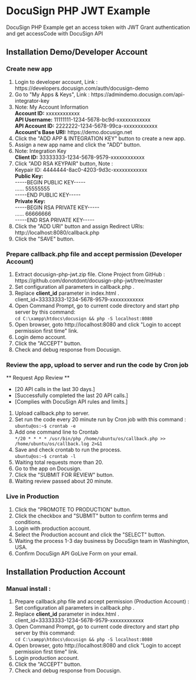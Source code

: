 # DocuSign PHP JWT Example
DocuSign PHP Example get an access token with JWT Grant authentication and get accessCode with DocuSign API

## Installation Demo/Developer Account
### Create new app
<ol>
<li>Login to developer account, Link : https://developers.docusign.com/auth/docusign-demo</li>
<li>Go to "My Apps & Keys", Link : https://admindemo.docusign.com/api-integrator-key</li>
<li>Note: My Account Information<br />
<b>Account ID:</b> xxxxxxxxxxxx<br />
<b>API Username:</b> 11111111-1234-5678-bc9d-xxxxxxxxxxxx<br />
<b>API Account ID:</b> 2222222-1234-5678-99ca-xxxxxxxxxxxx<br />
<b>Account's Base URI:</b> https://demo.docusign.net</li>
<li>Click the "ADD APP & INTEGRATION KEY" button to create a new app.</li>
<li>Assign a new app name and click the "ADD" button.</li>
<li>Note: Integration Key<br />
<b>Client ID:</b> 33333333-1234-5678-9579-xxxxxxxxxxxx</li>
<li>Click "ADD RSA KEYPAIR" button, Note :<br />
Keypair ID: 4444444-8ac0-4203-9d3c-xxxxxxxxxxxx<br />
<b>Public Key:</b><br />
-----BEGIN PUBLIC KEY-----<br />
...... 55555555<br />
-----END PUBLIC KEY-----<br />
<b>Private Key:</b><br />
-----BEGIN RSA PRIVATE KEY-----<br />
...... 66666666<br />
-----END RSA PRIVATE KEY-----</li>
<li>Click the "ADD URI" button and assign Redirect URIs: http://localhost:8080/callback.php</li>
<li>Click the "SAVE" button.</li>
</ol>

### Prepare callback.php file and accept permission (Developer Account)
<ol>
<li>Extract docusign-php-jwt.zip file.
Clone Project from GitHub : https://github.com/donotdont/docusign-php-jwt/tree/master</li>
<li>Set configuration all parameters in callback.php .</li>
<li>Replace <b>client_id</b> parameter in index.html .<br />
client_id=33333333-1234-5678-9579-xxxxxxxxxxxx</li>
<li>Open Command Prompt, go to current code directory and start php server by this command:<br />
<code>cd C:\xampp\htdocs\docusign && php -S localhost:8080</code></li>
<li>Open browser, goto http://localhost:8080 and click "Login to accept permission first time" link.</li>
<li>Login demo account.</li>
<li>Click the "ACCEPT" button.</li>
<li>Check and debug response from Docusign.</li>
</ol>

### Review the app, upload to server and run the code by Cron job
** Request App Review **
- [20 API calls in the last 30 days.]
- [Successfully completed the last 20 API calls.]
- [Complies with DocuSign API rules and limits.]
<ol>
<li>Upload callback.php to server.</li>
<li>Set run the code every 20 minute run by Cron job with this command : <br />
<code>ubuntu@os:~$ crontab -e</code></li>
<li>Add one command line to Crontab<br />
<code>*/20 * * * * /usr/bin/php /home/ubuntu/os/callback.php >> /home/ubuntu/os/callback.log 2>&1</code></li>
<li>Save and check crontab to run the process.<br />
<code>ubuntu@os:~$ crontab -l</code></li>
<li>Waiting total requests more than 20.</li>
<li>Go to the app on Docusign.</li>
<li>Click the "SUBMIT FOR REVIEW" button.</li>
<li>Waiting review passed about 20 minute.</li>
</ol>

### Live in Production
<ol>
<li>Click the "PROMOTE TO PRODUCTION" button.</li>
<li>Click the checkbox and "SUBMIT" button to confirm terms and conditions.</li>
<li>Login with production account.</li>
<li>Select the Production account and click the "SELECT" button.</li>
<li>Waiting the process 1-3 day business by DocuSign team in Washington, USA.</li>
<li>Confirm DocuSign API GoLive Form on your email.</li>
</ol>

## Installation Production Account
### Manual install :
<ol>
<li>Prepare callback.php file and accept permission (Production Account) :<br />
Set configuration all parameters in callback.php .</li>
<li>Replace <b>client_id</b> parameter in index.html .<br />
client_id=33333333-1234-5678-9579-xxxxxxxxxxxx</li>
<li>Open Command Prompt, go to current code directory and start php server by this command: <br />
<code>cd C:\xampp\htdocs\docusign && php -S localhost:8080</code></li>
<li>Open browser, goto http://localhost:8080 and click "Login to accept permission first time" link.</li>
<li>Login production account.</li>
<li>Click the "ACCEPT" button.</li>
<li>Check and debug response from Docusign.</li>
</ol>
